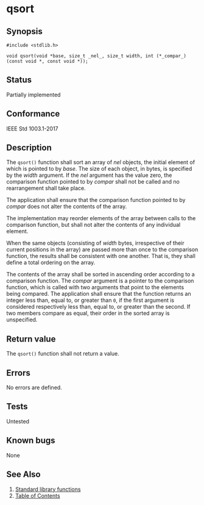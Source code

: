 # qsort

## Synopsis

`#include <stdlib.h>`

`void qsort(void *base, size_t _nel_, size_t width, int (*_compar_)(const void *, const void *));`

## Status

Partially implemented

## Conformance

IEEE Std 1003.1-2017

## Description

The `qsort()` function shall sort an array of _nel_ objects, the initial element of which is pointed to by _base_.
The size of each object, in bytes, is specified by the _width_ argument. If the _nel_ argument has the value zero,
the comparison function pointed to by _compar_ shall not be called and no rearrangement shall take place.

The application shall ensure that the comparison function pointed to by _compar_ does not alter
the contents of the array.

The implementation may reorder elements of the array between calls to the comparison function, but shall not alter the
contents of any individual element.

When the same objects (consisting of _width_ bytes, irrespective of their current positions in the array) are passed
more than once to the comparison function, the results shall be consistent with one another. That is, they shall
define a total ordering on the array.

The contents of the array shall be sorted in ascending order according to a comparison function. The _compar_
argument is a pointer to the comparison function, which is called with two arguments that point to the elements being
compared. The application shall ensure that the function returns an integer less than, equal to, or greater than
`0`, if the first argument is considered respectively less than, equal to, or greater than the second. If two members
compare as equal, their order in the sorted array is unspecified.

## Return value

The `qsort()` function shall not return a value.

## Errors

No errors are defined.

## Tests

Untested

## Known bugs

None

## See Also

1. [Standard library functions](../README.md)
2. [Table of Contents](../../../README.md)
